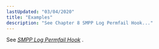 ```yaml
---
lastUpdated: "03/04/2020"
title: "Examples"
description: "See Chapter 8 SMPP Log Permfail Hook..."
---
```


See [*SMPP Log Permfail Hook*](/momentum/mobile/mobile-developer-guide/smpp-log-permfail-hook) .